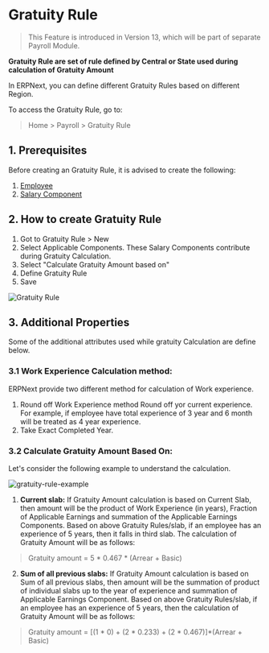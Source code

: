 <!-- add-breadcrumbs -->
# Gratuity Rule

> This Feature is introduced in Version 13, which will be part of separate Payroll Module.

**Gratuity Rule are set of rule defined by Central or State used during calculation of Gratuity Amount**

In ERPNext, you can define different Gratuity Rules based on different Region.

To access the Gratuity Rule, go to:

> Home > Payroll > Gratuity Rule

## 1. Prerequisites

Before creating an Gratuity Rule, it is advised to create the following:

1. [Employee](/docs/v12/user/manual/en/human-resources/employee)
1. [Salary Component](/docs/v12/user/manual/en/human-resources/salary-component)

## 2. How to create Gratuity Rule

1. Got to Gratuity Rule > New
1. Select Applicable Components. These Salary Components contribute during Gratuity Calculation.
1. Select "Calculate Gratuity Amount based on"
1. Define Gratuity Rule
1. Save

<img class="screenshot" alt="Gratuity Rule" src="{{docs_base_url}}/v12/assets/img/human-resources/gratuity-rule.png">

## 3. Additional Properties

Some of the additional attributes used while gratuity Calculation are define below.

### 3.1 Work Experience Calculation method:
ERPNext provide two different method for calculation of Work experience.

1. Round off Work Experience method Round off yor current experience. For example, if employee have total experience of 3 year and 6 month will be treated as 4 year experience.
1. Take Exact Completed Year.


### 3.2 Calculate Gratuity Amount Based On:

Let's consider the following example to understand the calculation.

<img class="screenshot" alt="gratuity-rule-example" src="{{docs_base_url}}/v12/assets/img/human-resources/gratuity-rule-example.png">

1. **Current slab:** If Gratuity Amount calculation is based on Current Slab, then amount will be the product of Work Experience (in years), Fraction of Applicable Earnings and summation of the Applicable Earnings Components. Based on above Gratuity Rules/slab, if an employee has an experience of 5 years, then it falls in third slab. The calculation of Gratuity Amount will be as follows:

> Gratuity amount = 5 * 0.467 * (Arrear + Basic)

2. **Sum of all previous slabs:**  If Gratuity Amount calculation is based on Sum of all previous slabs, then amount will be the summation of product of individual slabs up to the year of experience and summation of Applicable Earnings Component. Based on above Gratuity Rules/slab, if an employee has an experience of 5 years, then the calculation of Gratuity Amount will be as follows:


> Gratuity amount = [(1 * 0) + (2 * 0.233) + (2 * 0.467)]*(Arrear + Basic)


